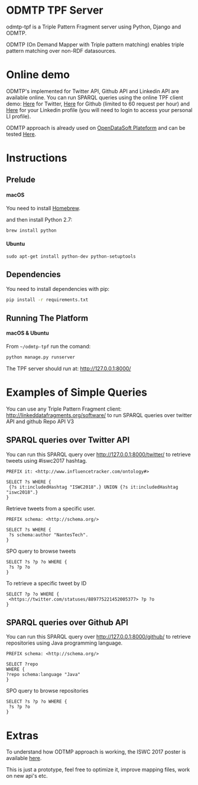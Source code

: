 # ODMTP TPF Server
odmtp-tpf is a Triple Pattern Fragment server using Python, Django and ODMTP.

ODMTP (On Demand Mapper with Triple pattern matching) enables triple pattern matching over non-RDF datasources.

# Online demo

ODMTP's implemented for Twitter API, Github API and Linkedin API are available online. You can run SPARQL queries using the online TPF client demo: [Here](http://client.linkeddatafragments.org/#datasources=http%3A%2F%2Fodmtp.priloo.univ-nantes.fr%2Ftwitter%2F&query=PREFIX%20it%3A%20%3Chttp%3A%2F%2Fwww.influencetracker.com%2Fontology%23%3E%0A%0ASELECT%20%3Fs%20WHERE%20%7B%0A%20%7B%3Fs%20it%3AincludedHashtag%20%22ISWC2017%22.%7D%20UNION%20%7B%3Fs%20it%3AincludedHashtag%20%22iswc2018%22.%7D%0A%7D) for Twitter,  [Here](http://client.linkeddatafragments.org/#datasources=http%3A%2F%2Fodmtp.priloo.univ-nantes.fr%2Fgithub%2F&query=PREFIX%20schema%3A%20%3Chttp%3A%2F%2Fschema.org%2F%3E%0A%0ASELECT%20%3Frepo%0AWHERE%20%7B%0A%3Frepo%20schema%3Alanguage%20%22Java%22%0A%7D) for Github (limited to 60 request per hour) and [Here](http://odmtp.priloo.univ-nantes.fr/linkedin/) for your Linkedin profile (you will need to login to access your personal LI profile).

ODMTP approach is already used on [OpenDataSoft Plateform](https://data.opendatasoft.com) and can be tested [Here](http://client.linkeddatafragments.org/#datasources=https%3A%2F%2Fpublic.opendatasoft.com%2Fapi%2Ftpf%2Froman-emperors%2F&query=PREFIX%20roman%3A%20%3Chttps%3A%2F%2Fpublic.opendatasoft.com%2Fld%2Fontologies%2Froman-emperors%2F%3E%0A%0ASELECT%20%3Fname%20WHERE%20%7B%0A%20%20%3Fs%20roman%3Abirth_cty%20%22Rome%22%5E%5Exsd%3Astring%20.%0A%20%20%3Fs%20roman%3Areign_start%20%3Fdate%20.%0A%20%20%20%20FILTER%20(%3Fdate%20%3E%20%220014-12-31T00%3A00%3A00%2B00%3A00%22%5E%5Exsd%3AdateTime)%0A%20%20%3Fs%20%20roman%3Aname%20%3Fname%20.%0A%7D).

# Instructions
## Prelude

#### macOS
You need to install [Homebrew](http://brew.sh/).

and then install Python 2.7:
```bash
brew install python
```
#### Ubuntu
```
sudo apt-get install python-dev python-setuptools
```

## Dependencies
You need to install dependencies with pip:
```bash
pip install -r requirements.txt
```

## Running The Platform
#### macOS & Ubuntu
From `~/odmtp-tpf` run the comand:
```bash
python manage.py runserver
```

The TPF server should run at: http://127.0.0.1:8000/

# Examples of Simple Queries
You can use any Triple Pattern Fragment client: http://linkeddatafragments.org/software/
to run SPARQL queries over twitter API and github Repo API V3
## SPARQL queries over Twitter API
You can run this SPARQL query over http://127.0.0.1:8000/twitter/ to retrieve tweets using #iswc2017 hashtag.
```sparql
PREFIX it: <http://www.influencetracker.com/ontology#>

SELECT ?s WHERE {
 {?s it:includedHashtag "ISWC2018".} UNION {?s it:includedHashtag "iswc2018".}
}
```

Retrieve tweets from a specific user.
```sparql
PREFIX schema: <http://schema.org/>

SELECT ?s WHERE {
 ?s schema:author "NantesTech".
}
```

SPO query to browse tweets
```sparql
SELECT ?s ?p ?o WHERE {
 ?s ?p ?o
}
```

To retrieve a specific tweet by ID
```sparql
SELECT ?p ?o WHERE {
 <https://twitter.com/statuses/889775221452005377> ?p ?o
}
```

## SPARQL queries over Github API
You can run this SPARQL query over http://127.0.0.1:8000/github/ to retrieve repositories using Java programming language.
```sparql
PREFIX schema: <http://schema.org/>

SELECT ?repo
WHERE {
?repo schema:language "Java"
}
```

SPO query to browse repositories
```sparql
SELECT ?s ?p ?o WHERE {
 ?s ?p ?o
}
```

# Extras
To understand how ODTMP approach is working, the ISWC 2017 poster is available [here](https://docs.google.com/presentation/d/e/2PACX-1vT7fstdxp9LrqPdYpVpbDopBjBLJB5oUysFDp8iS3Z33MCqk-6Yq-2OrWZuWT1tqyFWLeAYcv2kshXe/embed?).

This is just a prototype, feel free to optimize it, improve mapping files, work on new api's etc.
